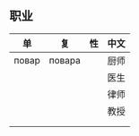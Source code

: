 
## 职业

| 单 | 复 | 性 | 中文 |
| --- | --- | --- | --- |
| повар | повара | | 厨师 |
| | | | 医生 |
| | | | 律师 |
| | | | 教授 |
| | | | |
| | | | |
